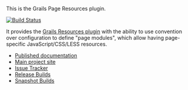 This is the Grails Page Resources plugin.

[![Build Status](https://travis-ci.org/commercehub-oss/grails-page-resources.png)](https://travis-ci.org/commercehub-oss/grails-page-resources)

It provides the [Grails Resources plugin](http://grails.org/plugin/resources) with the ability to use convention over configuration to define "page modules",
which allow having page-specific JavaScript/CSS/LESS resources.

*    [Published documentation](http://commercehub-oss.github.io/grails-page-resources/docs)
*    [Main project site](https://github.com/commercehub-oss/grails-page-resources)
*    [Issue Tracker](https://github.com/commercehub-oss/grails-page-resources/issues)
*    [Release Builds](http://repo.grails.org/grails/simple/plugins-releases-local/org/grails/plugins/page-resources)
*    [Snapshot Builds](http://repo.grails.org/grails/simple/plugins-snapshots-local/org/grails/plugins/page-resources)
